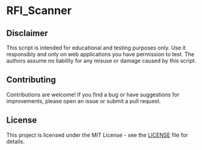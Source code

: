 # RFI_Scanner

## Disclaimer

This script is intended for educational and testing purposes only. Use it responsibly and only on web applications you have permission to test. The authors assume no liability for any misuse or damage caused by this script.

## Contributing

Contributions are welcome! If you find a bug or have suggestions for improvements, please open an issue or submit a pull request.

## License

This project is licensed under the MIT License - see the [LICENSE](LICENSE) file for details.
